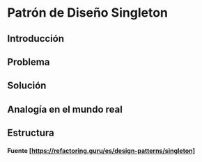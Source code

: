 # Patrón de Diseño Singleton


## Introducción


## Problema


## Solución


## Analogía en el mundo real


## Estructura


#### Fuente [https://refactoring.guru/es/design-patterns/singleton] 
